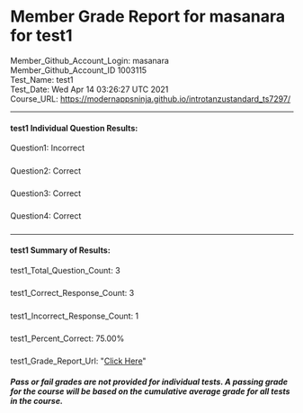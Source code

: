 # Member Grade Report for masanara for test1  
   
Member_Github_Account_Login: masanara  
Member_Github_Account_ID 1003115  
Test_Name: test1  
Test_Date: Wed Apr 14 03:26:27 UTC 2021  
Course_URL: https://modernappsninja.github.io/introtanzustandard_ts7297/  
   
---  
#### test1 Individual Question Results:  
Question1: Incorrect  
#####  
Question2: Correct  
#####  
Question3: Correct  
#####  
Question4: Correct  
#####  
---  
#### test1 Summary of Results:  
test1_Total_Question_Count: 3  
#####  
test1_Correct_Response_Count: 3  
#####  
test1_Incorrect_Response_Count: 1  
#####  
test1_Percent_Correct: 75.00%  
#####  
test1_Grade_Report_Url: "[Click Here](https://github.com/modernappsninjas/masanara/blob/main/static/userdata/courses/introtanzustandard_ts7297/grade_report.pr55.test1.md)"
##### Pass or fail grades are not provided for individual tests. A passing grade for the course will be based on the cumulative average grade for all tests in the course.  
